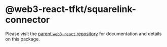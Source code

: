 # @web3-react-tfkt/squarelink-connector

Please visit the [parent `web3-react` repository](https://github.com/NoahZinsmeister/web3-react) for documentation and details on this package.
